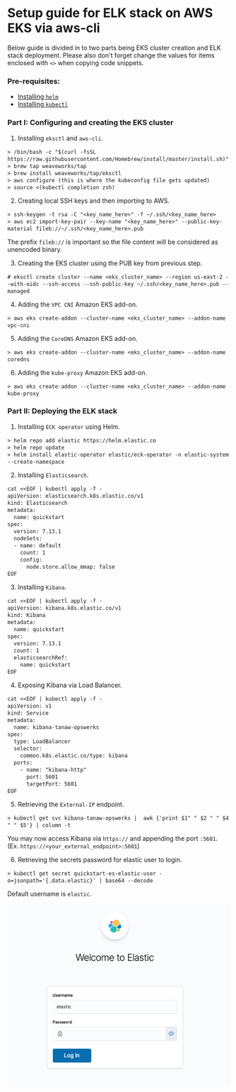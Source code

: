 # Setup guide for ELK stack on AWS EKS via aws-cli
Below guide is divided in to two parts being EKS cluster creation and ELK stack deployment. Please also don't forget change the values for items enclosed with `<>` when copying code snippets.

### Pre-requisites:
- [Installing `helm`](https://helm.sh/docs/intro/install/) 
- [Installing `kubectl`](https://kubernetes.io/docs/tasks/tools/#kubectl)

### Part I: Configuring and creating the EKS cluster
1. Installing `eksctl` and `aws-cli`.
```
> /bin/bash -c "$(curl -fsSL https://raw.githubusercontent.com/Homebrew/install/master/install.sh)"
> brew tap weaveworks/tap
> brew install weaveworks/tap/eksctl
> aws configure (this is where the kubeconfig file gets updated)
> source <(kubectl completion zsh)
```
2. Creating local SSH keys and then importing to AWS.
```
> ssh-keygen -t rsa -C "<key_name_here>" -f ~/.ssh/<key_name_here>
> aws ec2 import-key-pair --key-name "<key_name_here>" --public-key-material fileb://~/.ssh/<key_name_here>.pub
```
The prefix `fileb://` is important so the file content will be considered as unencoded binary.

3. Creating the EKS cluster using the PUB key from previous step.
```
# eksctl create cluster --name <eks_cluster_name> --region us-east-2 --with-oidc --ssh-access --ssh-public-key ~/.ssh/<key_name_here>.pub --managed
```
4. Adding the `VPC CNI` Amazon EKS add-on.
```
> aws eks create-addon --cluster-name <eks_cluster_name> --addon-name vpc-cni
```
5. Adding the `CoreDNS` Amazon EKS add-on.
```
> aws eks create-addon --cluster-name <eks_cluster_name> --addon-name coredns
```
6. Adding the `kube-proxy` Amazon EKS add-on.
```
> aws eks create-addon --cluster-name <eks_cluster_name> --addon-name kube-proxy
```


### Part II: Deploying the ELK stack
1. Installing `ECK operator` using Helm.
```
> helm repo add elastic https://helm.elastic.co
> helm repo update
> helm install elastic-operator elastic/eck-operator -n elastic-system --create-namespace
```
2. Installing `Elasticsearch`.
```
cat <<EOF | kubectl apply -f -
apiVersion: elasticsearch.k8s.elastic.co/v1
kind: Elasticsearch
metadata:
  name: quickstart
spec:
  version: 7.13.1
  nodeSets:
  - name: default
    count: 1
    config:
      node.store.allow_mmap: false
EOF
```
3. Installing `Kibana`.
```
cat <<EOF | kubectl apply -f -
apiVersion: kibana.k8s.elastic.co/v1
kind: Kibana
metadata:
  name: quickstart
spec:
  version: 7.13.1
  count: 1
  elasticsearchRef:
    name: quickstart
EOF
```
4. Exposing Kibana via Load Balancer.
```
cat <<EOF | kubectl apply -f -
apiVersion: v1
kind: Service
metadata:
  name: kibana-tanaw-opswerks
spec:
  type: LoadBalancer
  selector:
    common.k8s.elastic.co/type: kibana
  ports:
    - name: "kibana-http"
      port: 5601
      targetPort: 5601
EOF
```
5. Retrieving the `External-IP` endpoint. 
```
> kubectl get svc kibana-tanaw-opswerks |  awk {'print $1" " $2 " " $4 " " $5'} | column -t
```
You may now access Kibana via `https://` and appending the port `:5601`. (Ex. `https://<your_external_endpoint>:5601`)

6. Retrieving the secrets password for elastic user to login.
```
> kubectl get secret quickstart-es-elastic-user -o=jsonpath='{.data.elastic}' | base64 --decode
```

Default username is `elastic`.

![ELK Login Page](/aws-eks/elk_login_page.png)

